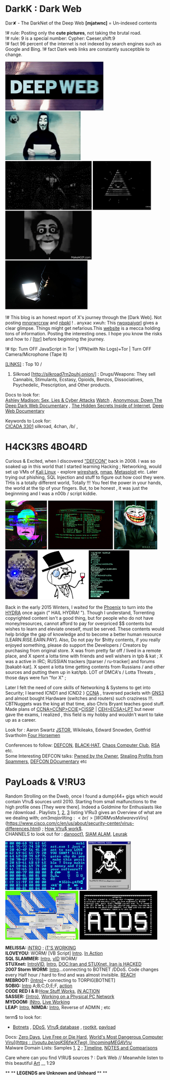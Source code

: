 # DarkK : Dark Web
Dar✘ - The DarkNet of the Deep Web <b>[mjatwnc]</b> = Un-indexed contents

!# rule: Posting only the <b>cute pictures</b>, not taking the brutal road. <br/>
!# rule: 9 is a special number: Cypher: Caeser,shift:9 <br/>
!# fact 96 percent of the internet is not indexed by search engines such as Google and Bing.
!# fact Dark web links are constantly susceptible to change.

<img src="https://github.com/SKKSaikia/DarkK/blob/master/img/deepD.jpg" height=153px><a> </a><img src="https://github.com/SKKSaikia/DarkK/blob/master/anon.gif" height=153px><a> </a><img src="https://github.com/SKKSaikia/DarkK/blob/master/img/hc.gif" height=153px><a> </a><img src="https://github.com/SKKSaikia/DarkK/blob/master/img/ill.gif" height=153px><a> </a><img src="https://github.com/SKKSaikia/DarkK/blob/master/img/XrSwhd.gif" height=153px><a> </a><img src="https://github.com/SKKSaikia/DarkK/blob/master/img/eqvrMKE.jpg" height=153px>

!#  This blog is an honest report of X's journey through the [Dark Web]. Not posting [mnorwrcrxw](https://en.wikipedia.org/wiki/Dark_web) and [nbpkl](https://darkwebnews.com/deep-web/) ! . anyxac xwuh: This [rwoxpajyqrl](https://github.com/SKKSaikia/DarkK/blob/master/img/fkbkjb.png) gives a clear glimpse. Things might get nefarious.This [website](https://darkwebnews.com/) is a mecca holding tons of information. Posting the interesting ones. I hope you know the risks and how to / [[tor]](https://www.torproject.org/) before beginning the journey.

!# tip: Turn OFF JavaScript in Tor | VPN(with No Logs)+Tor | Turn OFF Camera/Microphone (Tape It)

[[LINKS]](https://darkwebnews.com/deep-web-links/) : Top 10 /
1) Silkroad [http://silkroad7rn2puhj.onion/] : Drugs/Weapons: They sell Cannabis, Stimulants, Ecstasy, Opioids, Benzos, Dissociatives, Psychedelic, Prescription, and Other products.

Docs to look for: <br/>
[Ashley Madison: Sex, Lies & Cyber Attacks](https://www.imdb.com/title/tt6798722/) [Watch](https://youtu.be/JmE5Q7DBDmk) , [Anonymous: Down The Deep Dark Web Documentary](https://youtu.be/osln0IWh__Q) , [The Hidden Secrets Inside of Internet](https://youtu.be/J77VKWLdcfE), [Deep Web Documentary](https://youtu.be/Ax7r9Y9LBdA)

Keywords to Look for: <br/>
[CICADA 3301](https://youtu.be/I2O7blSSzpI) silkroad, 4chan, /b/ , 

# H4CK3RS 4BO4RD
Curious & Excited, when I discovered ["DEFCON"](https://www.defcon.org/) back in 2008. I was so soaked up in this world that I started learning Hacking ; Networking, would set up VMs of [Kali Linux](https://www.kali.org/) - explore [wireshark](https://www.wireshark.org/), [nmap](https://nmap.org/), [Metasploit](https://www.metasploit.com/) etc. Later trying out phishing, SQL Injection and stuff to figure out how cool they were. THis is a totally different world, Totally !!! You feel the power in your hands, the world at the tip of your fingers. But, to be honest , it was just the beginnning and I was a n00b / script kiddie.

<img src="https://github.com/SKKSaikia/DarkK/blob/master/img/tumblr_nu6zzjrpg11t6rnioo1_r1_1280.gif" height=153px><a> </a><img src="https://github.com/SKKSaikia/DarkK/blob/master/img/1461296757_tumblr_o5xrl536Vi1u9hyw0o1_500.gif" height=153px><a> </a><img src="https://github.com/SKKSaikia/DarkK/blob/master/img/2dVk.gif" height=153px><a> </a><img src="https://github.com/SKKSaikia/DarkK/blob/master/img/badge3.gif" height=153px><a> </a><img src="https://github.com/SKKSaikia/DarkK/blob/master/img/lulzsec-thumb.jpg" height=153px><a> </a><img src="https://github.com/SKKSaikia/DarkK/blob/master/img/tumblr_nxa92lv2Zn1tzyjzvo1_500.gif" height=153px>

Back in the early 2015 Winters, I waited for the [Phoenix](https://www.extremetech.com/wp-content/uploads/2015/02/tpbsite.jpg) to turn into the [HYDRA](https://upload.wikimedia.org/wikipedia/commons/5/5b/The_Pirate_Bay_hydra_logo.jpg) once again (" HAIL HYDRA! "). Though I understand, Torrenting copyrighted content isn't a good thing, but for people who do not have money/resources, cannot afford to pay for overpriced $$ contents but wishes to learn and eleviate oneself, must be served. These contents would help bridge the gap of knowledge and to become a better human resource [LEARN.RISE.EARN.PAY]. Also, Do not pay for $hitty contents, if you really enjoyed something, please do support the Developers / Creators by purchasing from original store. X was from pretty far off / lived in a remote place, and X spent a lotta time with friends and well wishers in tpb & kat ; X was a active in IRC; RUSSIAN trackers [tparser / ru-tracker] and forums [bakabt-kat]. X spent a lotta time getting contents from Russians / and other sources and putting them up in kat/tpb. LOT of DMCA's / Lotta Threats , those days were fun "for X" ; 

Later I felt the need of core skills of Networking & Systems to get into Security; I learned ICND1 and ICND2 } [CCNA](https://www.cisco.com/c/en/us/training-events/training-certifications/certifications/associate/ccna-routing-switching.html) , traversed packets with [GNS3](https://www.gns3.com/) and almost bought Hardware (switches and routers) such craziness !!!. CBTNuggets was the king at that time, also Chris Bryant teaches good stuff. Made plans of [CCNA>CCNP>CCIE](https://www.cisco.com/c/en/us/training-events/training-certifications/certifications.html)>[CISSP](https://www.isc2.org/Certifications/CISSP) | [CEH>ECSA>LPT](https://www.eccouncil.org/programs/certified-ethical-hacker-ceh/) but never gave the exams, I realized , this field is my hobby and wouldn't want to take up as a career.

Look for : Aaron Swartz [JSTOR](), Wikileaks, Edward Snowden, Gottfrid Svartholm
[Four Horsemen](https://youtu.be/5fbvquHSPJU)

Conferences to follow: [DEFCON](https://www.defcon.org/html/links/dc-torrent.html), [BLACK-HAT](https://www.blackhat.com/), [Chaos Computer Club](https://www.ccc.de/en/), [RSA](https://www.rsaconference.com/) etc. <br/>
Some Interesting DEFCON talks: [Pwned by the Owner](https://youtu.be/Jwpg-AwJ0Jc), [Stealing Profits from Spammers](https://youtu.be/ytDamqTjPwg), [DEFCON DOcumentary](https://youtu.be/3ctQOmjQyYg) etc


# PayLoads & V!RU$3$
Random Strolling on the Dweb, once I found a dump(44+ gigs which would contain V!ru$ sources until 2010. Starting from small malfunctions to the high profile ones [They were there]. Indeed a Goldmine for Enthusiasts like me /download . Playlists [1](https://youtu.be/QIqA66eYpC0), [2](https://youtu.be/DF8Ka8Jh0BQ), [3](https://youtu.be/Uzcg_EWfy28) listing V!Ru$3$ gives an Overview of what are we dealing with; $om3 major li$ting$:<br/> [WORM vs Malware vs Viru$](https://www.cisco.com/c/en/us/about/security-center/virus-differences.html) ; [How V!ru$ work$](https://computer.howstuffworks.com/virus.htm).
<br/>
CHANNELS to look out for : [danooct1](https://www.youtube.com/user/danooct1/videos), [SIAM ALAM](https://www.youtube.com/channel/UCviSYAcwdnDX1UoRzAHYgNg/videos), [Leurak](https://www.youtube.com/channel/UCnye-JRGe8gWjaslsvrh63g/videos)

<img src="https://github.com/SKKSaikia/DarkK/blob/master/img/Virus_Blaster.jpg" height=153px><a> </a><img src="https://github.com/SKKSaikia/DarkK/blob/master/img/wallpaper.gif" height=153px><a> </a><img src="https://github.com/SKKSaikia/DarkK/blob/master/img/computer-virus.jpg" height=153px width=230px><a> </a><img src="https://github.com/SKKSaikia/DarkK/blob/master/img/Aids_computer_virus.png" height=153px>

<b>MELISSA:</b> [iNTRO](https://searchsecurity.techtarget.com/definition/Melissa-virus) ; [iT'S WORKING](https://youtu.be/iBGIUd9niXc)<br/>
<b>ILOVEYOU:</b> WORM/ [VB Script] [Intro](https://searchsecurity.techtarget.com/definition/ILOVEYOU-virus). [In Action](https://youtu.be/9BtxDdq5dwc)<br/> 
<b>SQL SLAMMER:</b> [Intro](https://computer.howstuffworks.com/worst-computer-viruses6.htm), [vID](https://youtu.be/HH2_m4BqJZo) WORM/ <br/>
<b>STUXnet:</b> [IntroVID](https://youtu.be/7g0pi4J8auQ), [Intro](https://searchsecurity.techtarget.com/definition/Stuxnet), [DOC:Iran and STUXnet, Iran is HACKED](https://youtu.be/TGGxqjpka-U) <br/>
<b>2007 Storm WORM:</b> [Intro](https://en.wikipedia.org/wiki/Storm_Worm)...connecting to BOTNET /DDoS. Code changes every Half hour / hard to find and was almost invisible. [REACH](https://youtu.be/a-8ap_Ez9OQ)<br/>
<b>MEBROOT:</b> [{Intro}](https://en.wikipedia.org/wiki/Mebroot)~ connecting to TORPIG[BOTNET] <br/>
<b>SOBIG:</b> [Intro](https://www.pandasecurity.com/homeusers/security-info/40408/information/Sobig.F) A;B;C;D;E;F, [action](https://youtu.be/NebPSMIogQc)<br/>
<b>CODE RED I & II:</b>[How Stuff Works](https://computer.howstuffworks.com/worst-computer-viruses4.htm),  [iN ACTION](https://youtu.be/iu48QBJP_p0)<br/>
<b>SASSER:</b> [{Intro}](https://www.f-secure.com/v-descs/sasser.shtml), [Working on a Physical PC Network](https://youtu.be/BhtyEdhepIc) <br/>
<b>MYDOOM:</b> [INtro](http://virus.wikidot.com/mydoom), [Live Working](https://www.youtube.com/watch?v=YA1BiJKDxmg) <br/>
<b>LEAP:</b> [Intro](http://malware.wikia.com/wiki/Leap), <b>NIMDA:</b> [Intro](https://searchsecurity.techtarget.com/definition/Nimda), Reverse of ADMIN ; etc <br/>

term$ to look for: <br/>
- [Botnets](https://en.wikipedia.org/wiki/Botnet) , [DDoS](https://en.wikipedia.org/wiki/Denial-of-service_attack), [V!ru$ database](https://www.symantec.com/security-center/a-z) , [rootkit](https://www.veracode.com/security/rootkit), [payload](https://searchsecurity.techtarget.com/definition/payload)<br/> 

Docs: [Zero Days](https://youtu.be/J50bUcf8gfc), [Live Free or Die Hard](https://www.imdb.com/title/tt0337978/), [World's Most Dangerous Computer Viru$](https://youtu.be/qsKS6fwXTwg), [Incoming MEGA V!ru$](https://youtu.be/9OhBI-V7EYU) <br/>
Malware Domain Lists: Samples [1](https://zeltser.com/malware-sample-sources/), [2](http://www.malwaredomainlist.com/mdl.php) ; [Timeline](https://en.wikipedia.org/wiki/Timeline_of_computer_viruses_and_worms), [NOTES and Comparisons](https://en.wikipedia.org/wiki/Comparison_of_computer_viruses)

Care where can you find V!RU$ sources ? : Dark Web // Meanwhile listen to this beautiful [Art](https://youtu.be/7cyI8ww7P8g) __ 1:29

** ** **LEGENDS are Unknown and Unheard** ** **
